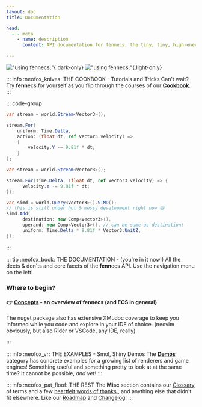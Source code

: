 ```yaml
---
layout: doc
title: Documentation

head:
  - - meta
    - name: description
      content: API documentation for fennecs, the tiny, tiny, high-energy Entity-Component System

---
```

!["using fennecs;"](https://fennecs.tech/img/using-fennecs-darkmode.svg){.dark-only}
!["using fennecs;"](https://fennecs.tech/img/using-fennecs-lightmode.svg){.light-only}

::: info :neofox_knives: THE COOKBOOK - Tutorials and Tricks
Can't wait? Try **fenn**ecs for yourself as you flip through the courses of our **[Cookbook](/cookbook/index)**. 
:::

::: code-group
```cs [🦊 1, 2, 3 - gravity!]
var stream = world.Stream<Vector3>();

stream.For(
    uniform: Time.Delta, 
    action: (float dt, ref Vector3 velocity) => 
    {
        velocity.Y -= 9.81f * dt;
    }
);
```

```cs [(🤏 200% tighter in OTBS)]
var stream = world.Stream<Vector3>();

stream.For(Time.Delta, (float dt, ref Vector3 velocity) => {
      velocity.Y -= 9.81f * dt;
});
```

```cs [soon: (🚀 700% faster with SIMD)]
var simd = world.Query<Vector3>().SIMD();
// this is still under hot & messy development right now 😅
simd.Add(
      destination: new Comp<Vector3>(),
      operand: new Comp<Vector3>(), // can be same as destination!
      uniform: Time.Delta * 9.81f * Vector3.UnitZ,
});
```


:::

::: tip :neofox_book: THE DOCUMENTATION - (you're in it now!)
All the deets & don'ts and core facets of the **fenn**ecs API. Use the navigation menu on the left!

### Where to begin?
#### 👉 [**Concepts**](Concepts.md) - an overview of **fenn**ecs (and ECS in general)

The nuget package also has extensive XMLdoc coverage to keep you informed while you code and explore in your IDE of choice. (neovim obviously, but also Rider or VSCode, any IDE, really)

:::


::: info :neofox_vr: THE EXAMPLES - Smol, Shiny Demos
The **[Demos](/examples/index)** category has concrete examples for a growing list of renderers and game engines! Something useful and something pretty to look at at the same time? It cannot be possible, *and yet!*
:::


::: info :neofox_pat_floof: THE REST
The **Misc** section contains our [Glossary](/misc/Glossary.md) of terms and a few [heartfelt words of thanks.](/misc/Acknowledgements.md), and anything else that didn't fit elsewhere. Like our [Roadmap](/misc/Roadmap.md) and [Changelog](/misc/Changelog.md)!
:::
